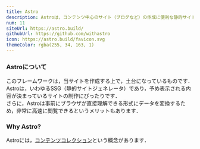 ```yaml
---
title: Astro
description: Astroは，コンテンツ中心のサイト（ブログなど）の作成に便利な静的サイト作成ツールです．動的でない機能が中心の場合，高速で動作するため，非常に便利です．
num: 11
siteUrl: https://astro.build/
githubUrl: https://github.com/withastro
icon: https://astro.build/favicon.svg
themeColor: rgba(255, 34, 163, 1)
---
```


### Astroについて
このフレームワークは，当サイトを作成する上で，土台になっているものです．<br />
Astroは，いわゆるSSG（静的サイトジェネレータ）であり，予め表示される内容が決まっているサイトの制作にぴったりです．<br />
さらに，Astroは事前にブラウザが直接理解できる形式にデータを変換するため，非常に高速に閲覧できるというメリットもあります．<br />

### Why Astro?
Astroには，[コンテンツコレクション](https://docs.astro.build/ja/guides/content-collections/)という概念があります．